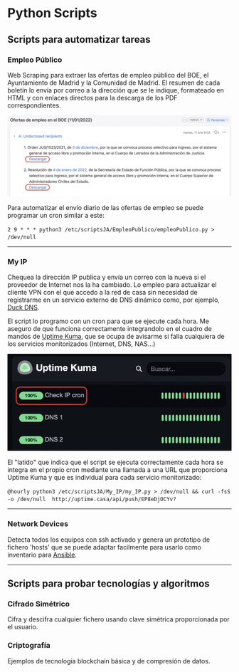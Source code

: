 # Python Scripts

## Scripts para automatizar tareas


### Empleo Público
Web Scraping para extraer las ofertas de empleo público del BOE, el Ayuntamiento de Madrid y la 
Comunidad de Madrid. El resumen de cada boletín lo envía por correo a la dirección que se le indique, formateado en 
HTML y con enlaces directos para la descarga de los PDF correspondientes.

<p align="center">
<img src="https://github.com/Sustoja/PythonScripts/blob/main/images/CorreoBOE.jpg?raw=true" width="800">
</p>

Para automatizar el envío diario de las ofertas de empleo se puede programar un cron similar a este:

`2 9 * * * python3 /etc/scriptsJA/EmpleoPublico/empleoPublico.py > /dev/null`

---

### My IP
Chequea la dirección IP publica y envía un correo con la nueva si el proveedor de Internet nos la ha
cambiado. Lo empleo para actualizar el cliente VPN con el que accedo a la red de casa sin necesidad de registrarme 
en un servicio externo de DNS dinámico como, por ejemplo, [Duck DNS](http://www.duckdns.org).

El script lo programo con un cron para que se ejecute cada hora. Me aseguro de que funciona correctamente integrandolo
en el cuadro de mandos de [Uptime Kuma](https://github.com/louislam/uptime-kuma), que se ocupa de avisarme si falla
cualquiera de los servicios monitorizados (Internet, DNS, NAS...)

<p align="center">
<img src="https://github.com/Sustoja/PythonScripts/blob/main/images/CronCheckUptime.jpg?raw=true" width="800">
</p>

El "latido" que indica que el script se ejecuta correctamente cada hora se integra en el propio cron mediante una
llamada a una URL que proporciona Uptime Kuma y que es individual para cada servicio monitorizado:

`@hourly python3 /etc/scriptsJA/My_IP/my_IP.py > /dev/null && curl -fsS -o /dev/null  http://uptime.casa/api/push/EP8eDjOCYv?`

---

### Network Devices
Detecta todos los equipos con ssh activado y genera un prototipo de fichero 'hosts' que se puede 
adaptar facilmente para usarlo como inventario para [Ansible](https://github.com/Sustoja/Ansible).

---

## Scripts para probar tecnologías y algoritmos

### Cifrado Simétrico
Cifra y descifra cualquier fichero usando clave simétrica proporcionada por el usuario.

### Criptografía
Ejemplos de tecnología blockchain básica y de compresión de datos.
